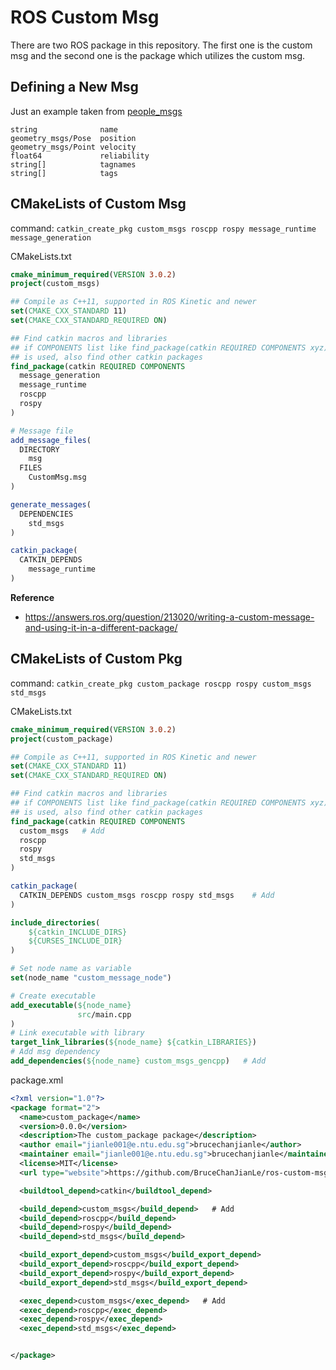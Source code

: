 # ROS Custom Msg

There are two ROS package in this repository. The first one is the custom msg and the second one is the package which utilizes the custom msg.

## Defining a New Msg

Just an example taken from [people_msgs](https://github.com/wg-perception/people/blob/melodic/people_msgs/msg/Person.msg)
```
string              name
geometry_msgs/Pose  position
geometry_msgs/Point velocity
float64             reliability
string[]            tagnames
string[]            tags
```

## CMakeLists of Custom Msg

command: `catkin_create_pkg custom_msgs roscpp rospy message_runtime message_generation`

CMakeLists.txt
```cmake
cmake_minimum_required(VERSION 3.0.2)
project(custom_msgs)

## Compile as C++11, supported in ROS Kinetic and newer
set(CMAKE_CXX_STANDARD 11)
set(CMAKE_CXX_STANDARD_REQUIRED ON)

## Find catkin macros and libraries
## if COMPONENTS list like find_package(catkin REQUIRED COMPONENTS xyz)
## is used, also find other catkin packages
find_package(catkin REQUIRED COMPONENTS
  message_generation
  message_runtime
  roscpp
  rospy
)

# Message file
add_message_files(
  DIRECTORY
    msg
  FILES
    CustomMsg.msg
)

generate_messages(
  DEPENDENCIES
    std_msgs
)

catkin_package(
  CATKIN_DEPENDS
    message_runtime
)
```

**Reference**  
- https://answers.ros.org/question/213020/writing-a-custom-message-and-using-it-in-a-different-package/


## CMakeLists of Custom Pkg

command: `catkin_create_pkg custom_package roscpp rospy custom_msgs std_msgs`

CMakeLists.txt  
```cmake
cmake_minimum_required(VERSION 3.0.2)
project(custom_package)

## Compile as C++11, supported in ROS Kinetic and newer
set(CMAKE_CXX_STANDARD 11)
set(CMAKE_CXX_STANDARD_REQUIRED ON)

## Find catkin macros and libraries
## if COMPONENTS list like find_package(catkin REQUIRED COMPONENTS xyz)
## is used, also find other catkin packages
find_package(catkin REQUIRED COMPONENTS
  custom_msgs   # Add
  roscpp
  rospy
  std_msgs
)

catkin_package(
  CATKIN_DEPENDS custom_msgs roscpp rospy std_msgs    # Add
)

include_directories(
    ${catkin_INCLUDE_DIRS}
    ${CURSES_INCLUDE_DIR}
)

# Set node name as variable
set(node_name "custom_message_node")

# Create executable
add_executable(${node_name}
               src/main.cpp
)
# Link executable with library
target_link_libraries(${node_name} ${catkin_LIBRARIES})
# Add msg dependency
add_dependencies(${node_name} custom_msgs_gencpp)   # Add
```

package.xml
```xml
<?xml version="1.0"?>
<package format="2">
  <name>custom_package</name>
  <version>0.0.0</version>
  <description>The custom_package package</description>
  <author email="jianle001@e.ntu.edu.sg">brucechanjianle</author>
  <maintainer email="jianle001@e.ntu.edu.sg">brucechanjianle</maintainer>
  <license>MIT</license>
  <url type="website">https://github.com/BruceChanJianLe/ros-custom-msg</url>

  <buildtool_depend>catkin</buildtool_depend>

  <build_depend>custom_msgs</build_depend>   # Add
  <build_depend>roscpp</build_depend>
  <build_depend>rospy</build_depend>
  <build_depend>std_msgs</build_depend>

  <build_export_depend>custom_msgs</build_export_depend>
  <build_export_depend>roscpp</build_export_depend>
  <build_export_depend>rospy</build_export_depend>
  <build_export_depend>std_msgs</build_export_depend>

  <exec_depend>custom_msgs</exec_depend>   # Add
  <exec_depend>roscpp</exec_depend>
  <exec_depend>rospy</exec_depend>
  <exec_depend>std_msgs</exec_depend>


</package>
```
